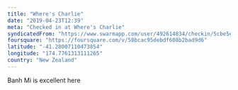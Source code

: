 ```yaml
---
title: "Where's Charlie"
date: "2019-04-23T12:39"
meta: "Checked in at Where's Charlie"
syndicatedFrom: "https://www.swarmapp.com/user/492614834/checkin/5cbe5ed86a5950002cf50319"
foursquare: "https://foursquare.com/v/58bcac95debdf608b2bad9d6"
latitude: "-41.28007110473854"
longitude: "174.7761313111265"
country: "New Zealand"
---
```

Banh Mi is excellent here

